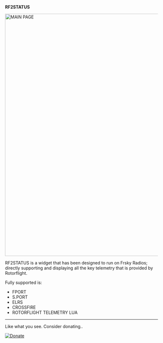 **RF2STATUS**

<img src="https://github.com/robthomson/omp-osf3-status/blob/main/git/rf2status-main.png?raw=true" width="800" alt="MAIN PAGE">

RF2STATUS is a widget that has been designed to run on Frsky Radios; directly supporting and displaying all the key telemetry that is provided by Rotorflight.

Fully supported is:

- FPORT
- S.PORT
- ELRS
- CROSSFIRE
- ROTORFLIGHT TELEMETRY LUA

---



Like what you see.  Consider donating..

[![Donate](https://github.com/robthomson/omp-osf3-status/blob/main/git/paypal-donate-button.png?raw=true)](https://www.paypal.com/donate/?hosted_button_id=SJVE2326X5R7A)

